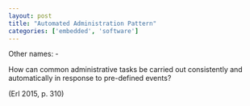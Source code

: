 ```yaml
---
layout: post
title: "Automated Administration Pattern"
categories: ['embedded', 'software']
---
```


Other names: -

How can common administrative tasks be carried out consistently and
automatically in response to pre-defined events?

(Erl 2015, p. 310)